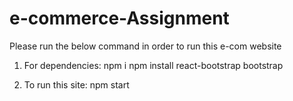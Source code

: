 # e-commerce-Assignment
Please run the below command in order to run this e-com website

1. For dependencies:
npm i
npm install react-bootstrap bootstrap

2. To run this site:
npm start
